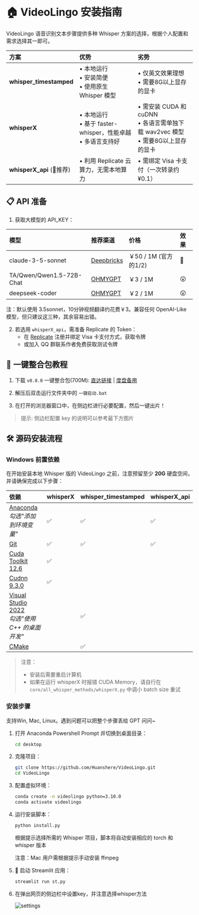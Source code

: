 # 🏠 VideoLingo 安装指南

VideoLingo 语音识别文本步骤提供多种 Whisper 方案的选择，根据个人配置和需求选择其一即可。

| 方案 | 优势 | 劣势 |
|:-----|:-----|:-----|
| **whisper_timestamped** | • 本地运行<br>• 安装简便<br>• 使用原生 Whisper 模型 | • 仅英文效果理想<br>• 需要8G以上显存的显卡 |
| **whisperX**  | • 本地运行<br>• 基于 faster-whisper，性能卓越<br>• 多语言支持好 | • 需安装 CUDA 和 cuDNN<br>• 各语言需单独下载 wav2vec 模型<br>• 需要8G以上显存的显卡 |
| **whisperX_api** (🌟推荐) | • 利用 Replicate 云算力，无需本地算力 | • 需绑定 Visa 卡支付（一次转录约¥0.1） |

## 📋 API 准备

1. 获取大模型的 API_KEY：

| 模型 | 推荐渠道 | 价格 | 效果 |
|:-----|:---------|:-----|:---------|
| claude-3-5-sonnet | [Deepbricks](https://deepbricks.ai/api-key) | ￥50 / 1M (官方的1/2) | 🤩 |
| TA/Qwen/Qwen1.5-72B-Chat | [OHMYGPT](https://www.ohmygpt.com?aff=u20olROA) | ￥3 / 1M | 😲 |
| deepseek-coder | [OHMYGPT](https://www.ohmygpt.com?aff=u20olROA) | ￥2 / 1M | 😲 |

   注：默认使用 3.5sonnet，10分钟视频翻译约花费￥3。兼容任何 OpenAI-Like 模型，但只建议这三种，其余容易出错。

2. 若选用 `whisperX_api`，需准备 Replicate 的 Token：
   - 在 [Replicate](https://replicate.com/account/api-tokens) 注册并绑定 Visa 卡支付方式，获取令牌
   - 或加入 QQ 群联系作者免费获取测试令牌

## 💾 一键整合包教程

1. 下载 `v0.8.0` 一键整合包(700M): [直达链接](https://vip.123pan.cn/1817874751/8050534) | [度盘备用](https://pan.baidu.com/s/1H_3PthZ3R3NsjS0vrymimg?pwd=ra64)

2. 解压后双击运行文件夹中的 `一键启动.bat`

3. 在打开的浏览器窗口中，在侧边栏进行必要配置，然后一键出片！

> 提示: 侧边栏配置 key 的说明可以参考最下方图片

## 🛠️ 源码安装流程

### Windows 前置依赖

在开始安装本地 Whisper 版的 VideoLingo 之前，注意预留至少 **20G** 硬盘空间，并请确保完成以下步骤：

| 依赖 | whisperX | whisper_timestamped | whisperX_api |
|:-----|:--------------|:-------------------------|:-------------------|
| [Anaconda](https://www.anaconda.com/download/success)<br>*勾选"添加到环境变量"* | ✅ | ✅ | ✅ |
| [Git](https://git-scm.com/download/win) | ✅ | ✅ | ✅ |
| [Cuda Toolkit 12.6](https://developer.download.nvidia.com/compute/cuda/12.6.0/local_installers/cuda_12.6.0_560.76_windows.exe) | ✅ | | |
| [Cudnn 9.3.0](https://developer.download.nvidia.com/compute/cudnn/9.3.0/local_installers/cudnn_9.3.0_windows.exe) | ✅ | | |
| [Visual Studio 2022](https://visualstudio.microsoft.com/zh-hans/thank-you-downloading-visual-studio/?sku=Community&channel=Release&version=VS2022&source=VSLandingPage&cid=2030&passive=false)<br>*勾选"使用 C++ 的桌面开发"* | | ✅ | |
| [CMake](https://github.com/Kitware/CMake/releases/download/v3.30.2/cmake-3.30.2-windows-x86_64.msi) | | ✅ | |

> 注意：
> - 安装后需要重启计算机
> - 如果在运行 whisperX 时报错 CUDA Memory，请自行在 `core/all_whisper_methods/whisperX.py` 中调小 batch size 重试

### 安装步骤
支持Win, Mac, Linux。遇到问题可以把整个步骤丢给 GPT 问问~
1. 打开 Anaconda Powershell Prompt 并切换到桌面目录：
   ```bash
   cd desktop
   ```

2. 克隆项目：
   ```bash
   git clone https://github.com/Huanshere/VideoLingo.git
   cd VideoLingo
   ```

3. 配置虚拟环境：
   ```bash
   conda create -n videolingo python=3.10.0
   conda activate videolingo
   ```

4. 运行安装脚本：
   ```bash
   python install.py
   ```
   根据提示选择所需的 Whisper 项目，脚本将自动安装相应的 torch 和 whisper 版本

   注意：Mac 用户需根据提示手动安装 ffmpeg

5. 🎉 启动 Streamlit 应用：
   ```bash
   streamlit run st.py
   ```

6. 在弹出网页的侧边栏中设置key，并注意选择whisper方法

   ![settings](https://github.com/user-attachments/assets/3d99cf63-ab89-404c-ae61-5a8a3b27d840)